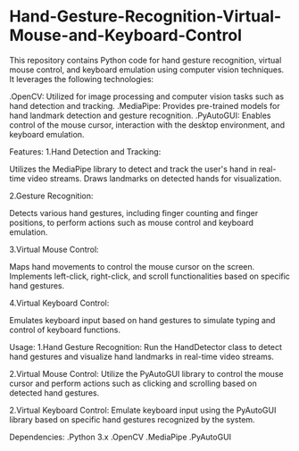 # Hand-Gesture-Recognition-Virtual-Mouse-and-Keyboard-Control

This repository contains Python code for hand gesture recognition, virtual mouse control, and keyboard emulation using computer vision techniques. It leverages the following technologies:

.OpenCV: Utilized for image processing and computer vision tasks such as hand detection and tracking.
.MediaPipe: Provides pre-trained models for hand landmark detection and gesture recognition.
.PyAutoGUI: Enables control of the mouse cursor, interaction with the desktop environment, and keyboard emulation.

Features:
1.Hand Detection and Tracking:

Utilizes the MediaPipe library to detect and track the user's hand in real-time video streams.
Draws landmarks on detected hands for visualization.

2.Gesture Recognition:

Detects various hand gestures, including finger counting and finger positions, to perform actions such as mouse control and keyboard emulation.

3.Virtual Mouse Control:

Maps hand movements to control the mouse cursor on the screen.
Implements left-click, right-click, and scroll functionalities based on specific hand gestures.

4.Virtual Keyboard Control:

Emulates keyboard input based on hand gestures to simulate typing and control of keyboard functions.

Usage:
1.Hand Gesture Recognition:
Run the HandDetector class to detect hand gestures and visualize hand landmarks in real-time video streams.

2.Virtual Mouse Control:
Utilize the PyAutoGUI library to control the mouse cursor and perform actions such as clicking and scrolling based on detected hand gestures.

2.Virtual Keyboard Control:
Emulate keyboard input using the PyAutoGUI library based on specific hand gestures recognized by the system.

Dependencies:
.Python 3.x
.OpenCV
.MediaPipe
.PyAutoGUI
